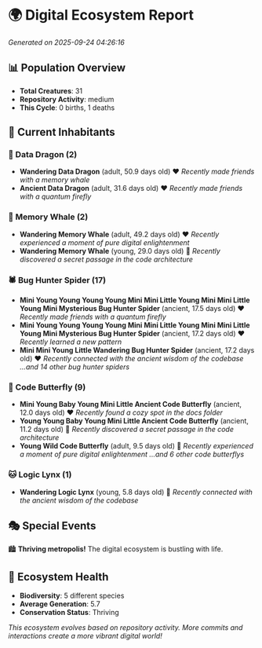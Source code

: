 # 🌍 Digital Ecosystem Report
*Generated on 2025-09-24 04:26:16*

## 📊 Population Overview
- **Total Creatures**: 31
- **Repository Activity**: medium
- **This Cycle**: 0 births, 1 deaths

## 👥 Current Inhabitants

### 🐉 Data Dragon (2)
- **Wandering Data Dragon** (adult, 50.9 days old) ❤️
  *Recently made friends with a memory whale*
- **Ancient Data Dragon** (adult, 31.6 days old) ❤️
  *Recently made friends with a quantum firefly*

### 🐋 Memory Whale (2)
- **Wandering Memory Whale** (adult, 49.2 days old) ❤️
  *Recently experienced a moment of pure digital enlightenment*
- **Wandering Memory Whale** (young, 29.0 days old) 💛
  *Recently discovered a secret passage in the code architecture*

### 🕷️ Bug Hunter Spider (17)
- **Mini Young Young Young Young Mini Mini Little Young Mini Mini Little Young Mini Mysterious Bug Hunter Spider** (ancient, 17.5 days old) ❤️
  *Recently made friends with a quantum firefly*
- **Mini Young Young Young Young Mini Mini Little Young Mini Mini Little Young Mini Mysterious Bug Hunter Spider** (ancient, 17.2 days old) ❤️
  *Recently learned a new pattern*
- **Mini Mini Young Little Wandering Bug Hunter Spider** (ancient, 17.2 days old) ❤️
  *Recently connected with the ancient wisdom of the codebase*
  *...and 14 other bug hunter spiders*

### 🦋 Code Butterfly (9)
- **Mini Young Baby Young Mini Little Ancient Code Butterfly** (ancient, 12.0 days old) ❤️
  *Recently found a cozy spot in the docs folder*
- **Young Young Baby Young Mini Little Ancient Code Butterfly** (ancient, 11.2 days old) 💛
  *Recently discovered a secret passage in the code architecture*
- **Young Wild Code Butterfly** (adult, 9.5 days old) 💛
  *Recently experienced a moment of pure digital enlightenment*
  *...and 6 other code butterflys*

### 🐱 Logic Lynx (1)
- **Wandering Logic Lynx** (young, 5.8 days old) 💚
  *Recently connected with the ancient wisdom of the codebase*

## 🎭 Special Events

🏙️ **Thriving metropolis!** The digital ecosystem is bustling with life.

## 🔬 Ecosystem Health
- **Biodiversity**: 5 different species
- **Average Generation**: 5.7
- **Conservation Status**: Thriving

*This ecosystem evolves based on repository activity. More commits and interactions create a more vibrant digital world!*